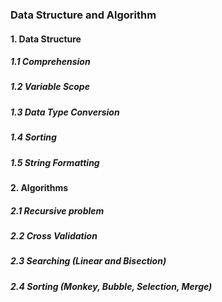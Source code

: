### Data Structure and Algorithm
#### 1. Data Structure
##### 1.1 Comprehension
##### 1.2 Variable Scope
##### 1.3 Data Type Conversion
##### 1.4 Sorting
##### 1.5 String Formatting

#### 2. Algorithms
##### 2.1 Recursive problem
##### 2.2 Cross Validation
##### 2.3 Searching (Linear and Bisection)
##### 2.4 Sorting (Monkey, Bubble, Selection, Merge)


